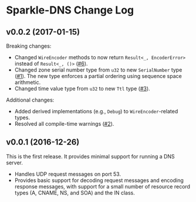 # Sparkle-DNS Change Log

## v0.0.2 (2017-01-15)

Breaking changes:

* Changed `WireEncoder` methods to now return `Result<_, EncoderError>`
  instead of `Result<_, ()>` ([#6][issue_6]).
* Changed zone serial number type from `u32` to new `SerialNumber` type
  ([#1](issue_1)). The new type enforces a partial ordering using
  sequence space arithmetic.
* Changed time value type from `u32` to new `Ttl` type ([#3](issue_3)).

Additional changes:

* Added derived implementations (e.g., `Debug`) to `WireEncoder`-related
  types.
* Resolved all compile-time warnings ([#2][issue_2]).

## v0.0.1 (2016-12-26)

This is the first release. It provides minimal support for running a DNS
server.

* Handles UDP request messages on port 53.
* Provides basic support for decoding request messages and encoding
  response messages, with support for a small number of resource record
  types (A, CNAME, NS, and SOA) and the IN class.

[issue_1]: https://github.com/cmbrandenburg/sparkle-dns/issues/1
[issue_2]: https://github.com/cmbrandenburg/sparkle-dns/issues/2
[issue_3]: https://github.com/cmbrandenburg/sparkle-dns/issues/3
[issue_6]: https://github.com/cmbrandenburg/sparkle-dns/issues/6
